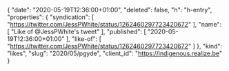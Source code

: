 {
  "date": "2020-05-19T12:36:00+01:00",
  "deleted": false,
  "h": "h-entry",
  "properties": {
    "syndication": [
      "https://twitter.com/JessPWhite/status/1262460297723420672"
    ],
    "name": [
      "Like of @JessPWhite's tweet"
    ],
    "published": [
      "2020-05-19T12:36:00+01:00"
    ],
    "like-of": [
      "https://twitter.com/JessPWhite/status/1262460297723420672"
    ]
  },
  "kind": "likes",
  "slug": "2020/05/pgyde",
  "client_id": "https://indigenous.realize.be"
}
